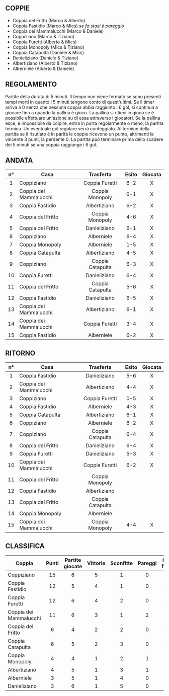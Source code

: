 ## COPPIE

 - Coppia del Fritto (Marco & Alberto)
 - Coppia Fastidio (Marco & Mics) *se fa stasi è pareggio*
 - Coppia dei Mammalucchi (Marco & Daniele)
 - Coppiziano (Marco & Tiziano)
 - Coppia Furetti (Alberto & Mics)
 - Coppia Monopoly (Mics & Tiziano)
 - Coppia Catapulta (Daniele & Mics)
 - Danieliziano (Daniele & Tiziano)
 - Albertiziano (Alberto & Tiziano)
 - Alberniele (Alberto & Daniele)
 
 
## REGOLAMENTO
Partite della durata di 5 minuti. Il tempo non viene fermato se sono presenti tempi morti in quanto i 5 minuti
tengono conto di quest'ultimi.
Se il timer arriva a 0 senza che nessuna coppia abbia raggiunto i 6 gol, si continua a giocare fino a quando la pallina è gioco.
La pallina si ritieni in gioco se è possibile effettuare un'azione su di essa attraverso i giocatori. Se la pallina esce, è impossibile da colpire,
entra in porta regolarmente o meno, la partita termina. Un eventuale gol regolare verrà conteggiato.
Al termine della partita se il risutlato è in parità le coppie ricevono un punto, altrimenti la vincente 3 punti, la perdente 0.
La partita può terminare prima dello scadere dei 5 minuti se una coppia raggiunge i 6 gol.

## ANDATA
| n° | Casa | Trasferta | Esito | Giocata
|:-:|----------|:-------------:|:------:|:------:
| 1 | Coppiziano | Coppia Furetti | 6-2 | X
| 2 | Coppia dei Mammalucchi | Coppia Monopoly | 6-1 | X
| 3 | Coppia Fastidio | Albertiziano | 6-2 | X
| 4 | Coppia del Fritto | Coppia Monopoly | 4-6 | X
| 5 | Coppia del Fritto | Danieliziano | 6-1 | X
| 6 | Coppiziano | Alberniele | 6-4 | X
| 7 | Coppia Monopoly | Alberniele | 1-5 | X
| 8 | Coppia Catapulta | Albertiziano | 4-5 | X
| 9 | Coppiziano | Coppia Catapulta | 6-3 | X
| 10 | Coppia Furetti | Danieliziano | 6-4 | X
| 11 | Coppia del Fritto | Coppia Catapulta | 5-6 | X
| 12 | Coppia Fastidio | Danieliziano | 6-5 | X
| 13 | Coppia dei Mammalucchi | Albertiziano | 6-1 | X
| 14 | Coppia dei Mammalucchi | Coppia Furetti | 3-4 | X
| 15 | Coppia Fastidio | Alberniele | 6-2 | X

## RITORNO
| n° | Casa | Trasferta | Esito | Giocata
|:-:|----------|:-------------:|:------:|:------:
| 1 | Coppia Fastidio | Danieliziano | 5-6 | X
| 2 | Coppia dei Mammalucchi | Albertiziano | 4-4 | X
| 3 | Coppiziano | Coppia Furetti | 0-5 | X
| 4 | Coppia Fastidio | Alberniele | 4-3 | X
| 5 | Coppia Catapulta | Albertiziano | 6-1 | X
| 6 | Coppiziano | Alberniele | 6-2 | X
| 7 | Coppiziano | Coppia Catapulta | 6-4 | X
| 8 | Coppia del Fritto | Danieliziano | 6-4 | X
| 9 | Coppia Furetti | Danieliziano | 5-3 | X
| 10 | Coppia dei Mammalucchi | Coppia Furetti | 6-2 | X
| 11 | Coppia del Fritto | Coppia Monopoly |  |
| 12 | Coppia Fastidio | Albertiziano |  |
| 13 | Coppia del Fritto | Coppia Catapulta |  |
| 14 | Coppia Monopoly | Alberniele |  |
| 15 | Coppia dei Mammalucchi | Coppia Monopoly | 4-4 | X

## CLASSIFICA
| Coppia | Punti | Partite giocate | Vittorie | Sconfitte | Pareggi | Gol fatti | Gol subiti | Differenza reti
|--------|:-----:|:--------:|:--------:|:--------:|:--------:|:--------:|:--------:|:--------:|
|Coppiziano | 15 | 6 | 5 | 1 | 0 | 30 | 20 | 10
|Coppia Fastidio | 12 | 5 | 4 | 1 | 0 | 27 | 18 | 9
|Coppia Furetti | 12 | 6 | 4 | 2 | 0 | 24 | 22 | 2
|Coppia dei Mammalucchi | 11 | 6 | 3 | 1 | 2 | 29 | 16 | 13
|Coppia del Fritto | 6 | 4 | 2 | 2 | 0 | 21 | 17 | 4
|Coppia Catapulta | 6 | 5 | 2 | 3 | 0 | 23 | 23 | 0
|Coppia Monopoly | 4 | 4 | 1 | 2 | 1 | 12 | 19 | -7
|Albertiziano | 4 | 5 | 1 | 3 | 1 | 13 | 26 | -13
|Alberniele | 3 | 5 | 1 | 4 | 0 | 16 | 23 | -7
|Danieliziano | 3 | 6 | 1 | 5 | 0 | 23 | 34 | -11
